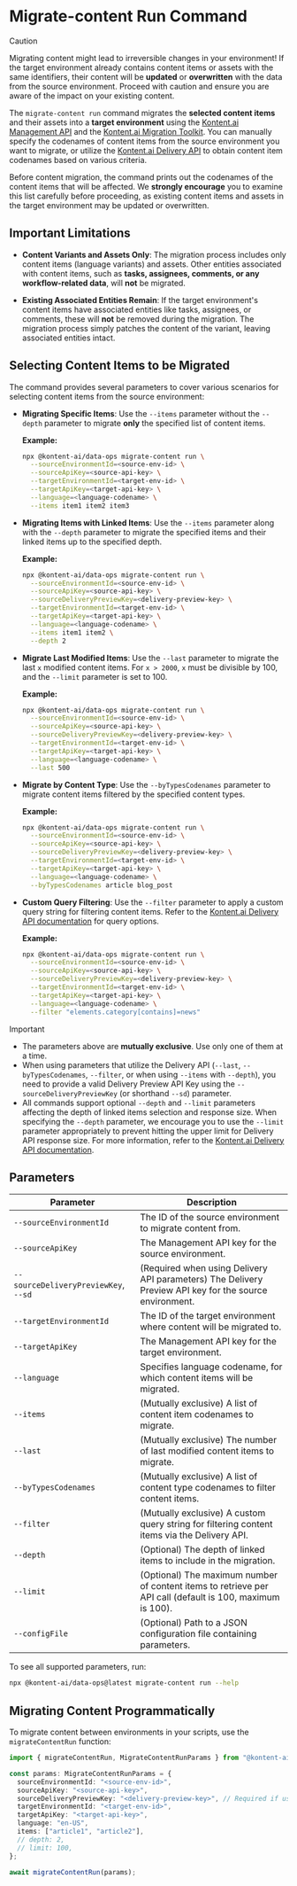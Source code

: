 # Migrate-content Run Command

> [!CAUTION]
>
> Migrating content might lead to irreversible changes in your environment! If the target environment already contains content items or assets with the same identifiers, their content will be **updated** or **overwritten** with the data from the source environment. Proceed with caution and ensure you are aware of the impact on your existing content.

The `migrate-content run` command migrates the **selected content items** and their assets into a **target environment** using the [Kontent.ai Management API](https://kontent.ai/learn/docs/apis/openapi/management-api-v2/) and the [Kontent.ai Migration Toolkit](https://github.com/kontent-ai/kontent-ai-migration-toolkit). You can manually specify the codenames of content items from the source environment you want to migrate, or utilize the [Kontent.ai Delivery API](https://kontent.ai/learn/docs/apis/openapi/delivery-api/) to obtain content item codenames based on various criteria.

Before content migration, the command prints out the codenames of the content items that will be affected. We **strongly encourage** you to examine this list carefully before proceeding, as existing content items and assets in the target environment may be updated or overwritten.

## Important Limitations

- **Content Variants and Assets Only**: The migration process includes only content items (language variants) and assets. Other entities associated with content items, such as **tasks, assignees, comments, or any workflow-related data**, will **not** be migrated.

- **Existing Associated Entities Remain**: If the target environment's content items have associated entities like tasks, assignees, or comments, these will **not** be removed during the migration. The migration process simply patches the content of the variant, leaving associated entities intact.

## Selecting Content Items to be Migrated

The command provides several parameters to cover various scenarios for selecting content items from the source environment:

- **Migrating Specific Items**: Use the `--items` parameter without the `--depth` parameter to migrate **only** the specified list of content items.

  **Example:**

  ```bash
  npx @kontent-ai/data-ops migrate-content run \
    --sourceEnvironmentId=<source-env-id> \
    --sourceApiKey=<source-api-key> \
    --targetEnvironmentId=<target-env-id> \
    --targetApiKey=<target-api-key> \
    --language=<language-codename> \
    --items item1 item2 item3
  ```

- **Migrating Items with Linked Items**: Use the `--items` parameter along with the `--depth` parameter to migrate the specified items and their linked items up to the specified depth.

  **Example:**

  ```bash
  npx @kontent-ai/data-ops migrate-content run \
    --sourceEnvironmentId=<source-env-id> \
    --sourceApiKey=<source-api-key> \
    --sourceDeliveryPreviewKey=<delivery-preview-key> \
    --targetEnvironmentId=<target-env-id> \
    --targetApiKey=<target-api-key> \
    --language=<language-codename> \
    --items item1 item2 \
    --depth 2
  ```

- **Migrate Last Modified Items**: Use the `--last` parameter to migrate the last `x` modified content items. For `x > 2000`, `x` must be divisible by 100, and the `--limit` parameter is set to 100.

  **Example:**

  ```bash
  npx @kontent-ai/data-ops migrate-content run \
    --sourceEnvironmentId=<source-env-id> \
    --sourceApiKey=<source-api-key> \
    --sourceDeliveryPreviewKey=<delivery-preview-key> \
    --targetEnvironmentId=<target-env-id> \
    --targetApiKey=<target-api-key> \
    --language=<language-codename> \
    --last 500
  ```

- **Migrate by Content Type**: Use the `--byTypesCodenames` parameter to migrate content items filtered by the specified content types.

  **Example:**

  ```bash
  npx @kontent-ai/data-ops migrate-content run \
    --sourceEnvironmentId=<source-env-id> \
    --sourceApiKey=<source-api-key> \
    --sourceDeliveryPreviewKey=<delivery-preview-key> \
    --targetEnvironmentId=<target-env-id> \
    --targetApiKey=<target-api-key> \
    --language=<language-codename> \
    --byTypesCodenames article blog_post
  ```

- **Custom Query Filtering**: Use the `--filter` parameter to apply a custom query string for filtering content items. Refer to the [Kontent.ai Delivery API documentation](https://kontent.ai/learn/docs/apis/openapi/delivery-api/) for query options.

  **Example:**

  ```bash
  npx @kontent-ai/data-ops migrate-content run \
    --sourceEnvironmentId=<source-env-id> \
    --sourceApiKey=<source-api-key> \
    --sourceDeliveryPreviewKey=<delivery-preview-key> \
    --targetEnvironmentId=<target-env-id> \
    --targetApiKey=<target-api-key> \
    --language=<language-codename> \
    --filter "elements.category[contains]=news"
  ```
> [!Important]
>
> - The parameters above are **mutually exclusive**. Use only one of them at a time.
> - When using parameters that utilize the Delivery API (`--last`, `--byTypesCodenames`, `--filter`, or when using `--items` with `--depth`), you need to provide a valid Delivery Preview API Key using the `--sourceDeliveryPreviewKey` (or shorthand `--sd`) parameter.
> - All commands support optional `--depth` and `--limit` parameters affecting the depth of linked items selection and response size. When specifying the `--depth` parameter, we encourage you to use the `--limit` parameter appropriately to prevent hitting the upper limit for Delivery API response size. For more information, refer to the [Kontent.ai Delivery API documentation](https://kontent.ai/learn/docs/apis/openapi/delivery-api/#section/Response-size).

## Parameters

| Parameter                            | Description                                                                                                                      |
|--------------------------------------|----------------------------------------------------------------------------------------------------------------------------------|
| `--sourceEnvironmentId`              | The ID of the source environment to migrate content from.                                                                    |
| `--sourceApiKey`                     | The Management API key for the source environment.                                                                               |
| `--sourceDeliveryPreviewKey`, `--sd` | (Required when using Delivery API parameters) The Delivery Preview API key for the source environment.                           |
| `--targetEnvironmentId`              | The ID of the target environment where content will be migrated to.                                                          |
| `--targetApiKey`                     | The Management API key for the target environment.                                                                               |
| `--language`                         | Specifies language codename, for which content items will be migrated.                                                                      |
| `--items`                            | (Mutually exclusive) A list of content item codenames to migrate.                                                            |
| `--last`                             | (Mutually exclusive) The number of last modified content items to migrate.                                                   |
| `--byTypesCodenames`                 | (Mutually exclusive) A list of content type codenames to filter content items.                                                   |
| `--filter`                           | (Mutually exclusive) A custom query string for filtering content items via the Delivery API.                                     |
| `--depth`                            | (Optional) The depth of linked items to include in the migration.                                                          |
| `--limit`                            | (Optional) The maximum number of content items to retrieve per API call (default is 100, maximum is 100).                        |
| `--configFile`                       | (Optional) Path to a JSON configuration file containing parameters.                                                              |

To see all supported parameters, run:

```bash
npx @kontent-ai/data-ops@latest migrate-content run --help
```

## Migrating Content Programmatically

To migrate content between environments in your scripts, use the `migrateContentRun` function:

```typescript
import { migrateContentRun, MigrateContentRunParams } from "@kontent-ai/data-ops";

const params: MigrateContentRunParams = {
  sourceEnvironmentId: "<source-env-id>",
  sourceApiKey: "<source-api-key>",
  sourceDeliveryPreviewKey: "<delivery-preview-key>", // Required if using Delivery API parameters
  targetEnvironmentId: "<target-env-id>",
  targetApiKey: "<target-api-key>",
  language: "en-US",
  items: ["article1", "article2"],
  // depth: 2,
  // limit: 100,
};

await migrateContentRun(params);
```
